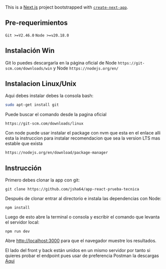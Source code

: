 This is a [Next.js](https://nextjs.org) project bootstrapped with [`create-next-app`](https://nextjs.org/docs/app/api-reference/cli/create-next-app).

## Pre-requerimientos

`Git >=V2.46.0`
`Node >=v20.18.0`

## Instalación Win

Git lo puedes descargarla en la página oficial de Node `https://git-scm.com/downloads/win` y Node `https://nodejs.org/en/`

## Instalacion Linux/Unix

Aqui debes instalar debes la consola bash:

```bash
sudo apt-get install git
```

Puede buscar el comando desde la pagina oficial

`https://git-scm.com/downloads/linux`

Con node puede usar instalar el package con nvm que esta en el enlace alli esta la instruccion para instalar recomendacion que sea la version LTS mas estable que exista

`https://nodejs.org/en/download/package-manager`

## Instrucción

Primero debes clonar la app con git:

`git clone https://github.com/jsha64/app-react-prueba-tecnica`

Después de clonar entrar al directorio e instala las dependencias con Node:

`npm install`

Luego de esto abre la terminal o consola y escribir el comando que levanta el servidor local:

`npm run dev`

Abre [http://localhost:3000](http://localhost:3000) para que el navegador muestre los resultados.

El lado del front y back están unidos en un mismo servidor por tanto si quieres probar el endpoint pues usar de preferencia Postman la descargas [Aqui](https://www.postman.com/downloads/)
